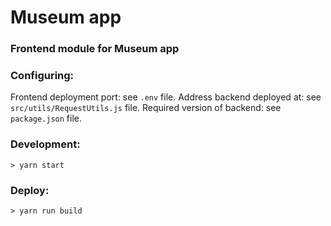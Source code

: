 # Museum app

### Frontend module for Museum app

### Configuring: 
Frontend deployment port: see `.env` file.
Address backend deployed at: see `src/utils/RequestUtils.js` file.
Required version of backend: see `package.json` file.

### Development: 
`> yarn start`

### Deploy: 
`> yarn run build`

